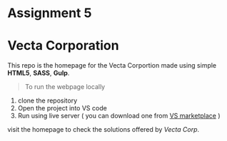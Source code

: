 # Assignment 5

# Vecta Corporation 

This repo is the homepage for the Vecta Corportion made using simple **HTML5**, **SASS**, **Gulp**.

>To run the webpage locally

1.   clone the repository
2.   Open the project into VS code
3.   Run using live server ( you can download one from [VS marketplace](https://marketplace.visualstudio.com) )


visit the homepage to check the solutions offered by _Vecta Corp_. 

